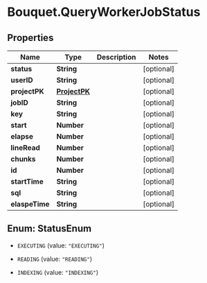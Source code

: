 # Bouquet.QueryWorkerJobStatus

## Properties
Name | Type | Description | Notes
------------ | ------------- | ------------- | -------------
**status** | **String** |  | [optional] 
**userID** | **String** |  | [optional] 
**projectPK** | [**ProjectPK**](ProjectPK.md) |  | [optional] 
**jobID** | **String** |  | [optional] 
**key** | **String** |  | [optional] 
**start** | **Number** |  | [optional] 
**elapse** | **Number** |  | [optional] 
**lineRead** | **Number** |  | [optional] 
**chunks** | **Number** |  | [optional] 
**id** | **Number** |  | [optional] 
**startTime** | **String** |  | [optional] 
**sql** | **String** |  | [optional] 
**elaspeTime** | **String** |  | [optional] 


<a name="StatusEnum"></a>
## Enum: StatusEnum


* `EXECUTING` (value: `"EXECUTING"`)

* `READING` (value: `"READING"`)

* `INDEXING` (value: `"INDEXING"`)




